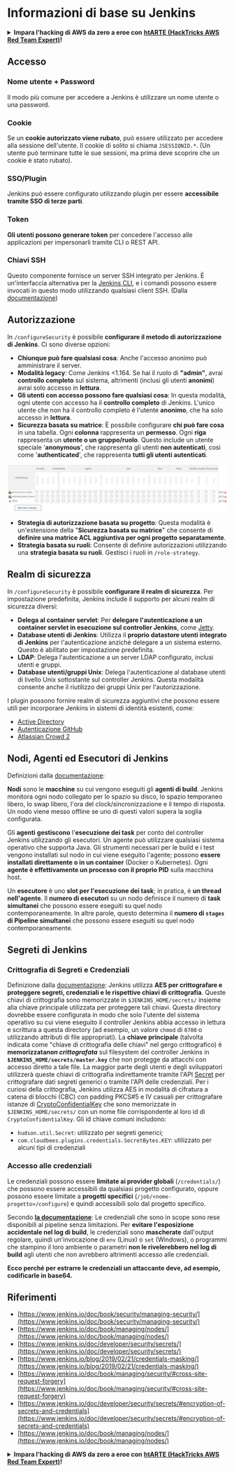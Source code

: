 # Informazioni di base su Jenkins

<details>

<summary><strong>Impara l'hacking di AWS da zero a eroe con</strong> <a href="https://training.hacktricks.xyz/courses/arte"><strong>htARTE (HackTricks AWS Red Team Expert)</strong></a><strong>!</strong></summary>

Altri modi per supportare HackTricks:

* Se vuoi vedere la tua **azienda pubblicizzata in HackTricks** o **scaricare HackTricks in PDF** Controlla i [**PACCHETTI DI ABBONAMENTO**](https://github.com/sponsors/carlospolop)!
* Ottieni il [**merchandising ufficiale di PEASS & HackTricks**](https://peass.creator-spring.com)
* Scopri [**The PEASS Family**](https://opensea.io/collection/the-peass-family), la nostra collezione di esclusive [**NFT**](https://opensea.io/collection/the-peass-family)
* **Unisciti al** 💬 [**gruppo Discord**](https://discord.gg/hRep4RUj7f) o al [**gruppo Telegram**](https://t.me/peass) o **seguici** su **Twitter** 🐦 [**@hacktricks_live**](https://twitter.com/hacktricks_live)**.**
* **Condividi i tuoi trucchi di hacking inviando PR ai** [**HackTricks**](https://github.com/carlospolop/hacktricks) e [**HackTricks Cloud**](https://github.com/carlospolop/hacktricks-cloud) repository di github.

</details>

## Accesso

### Nome utente + Password

Il modo più comune per accedere a Jenkins è utilizzare un nome utente o una password.

### Cookie

Se un **cookie autorizzato viene rubato**, può essere utilizzato per accedere alla sessione dell'utente. Il cookie di solito si chiama `JSESSIONID.*`. (Un utente può terminare tutte le sue sessioni, ma prima deve scoprire che un cookie è stato rubato).

### SSO/Plugin

Jenkins può essere configurato utilizzando plugin per essere **accessibile tramite SSO di terze parti**.

### Token

**Gli utenti possono generare token** per concedere l'accesso alle applicazioni per impersonarli tramite CLI o REST API.

### Chiavi SSH

Questo componente fornisce un server SSH integrato per Jenkins. È un'interfaccia alternativa per la [Jenkins CLI](https://www.jenkins.io/doc/book/managing/cli/), e i comandi possono essere invocati in questo modo utilizzando qualsiasi client SSH. (Dalla [documentazione](https://plugins.jenkins.io/sshd/))

## Autorizzazione

In `/configureSecurity` è possibile **configurare il metodo di autorizzazione di Jenkins**. Ci sono diverse opzioni:

* **Chiunque può fare qualsiasi cosa**: Anche l'accesso anonimo può amministrare il server.
* **Modalità legacy**: Come Jenkins <1.164. Se hai il ruolo di **"admin"**, avrai **controllo completo** sul sistema, altrimenti (inclusi gli utenti **anonimi**) avrai solo accesso in **lettura**.
* **Gli utenti con accesso possono fare qualsiasi cosa**: In questa modalità, ogni utente con accesso ha il **controllo completo** di Jenkins. L'unico utente che non ha il controllo completo è l'utente **anonimo**, che ha solo accesso in **lettura**.
* **Sicurezza basata su matrice**: È possibile configurare **chi può fare cosa** in una tabella. Ogni **colonna** rappresenta un **permesso**. Ogni **riga** rappresenta un **utente o un gruppo/ruolo**. Questo include un utente speciale '**anonymous**', che rappresenta gli utenti **non autenticati**, così come '**authenticated**', che rappresenta **tutti gli utenti autenticati**.

![](<../../.gitbook/assets/image (40).png>)

* **Strategia di autorizzazione basata su progetto**: Questa modalità è un'estensione della "**Sicurezza basata su matrice**" che consente di **definire una matrice ACL aggiuntiva per ogni progetto separatamente**.
* **Strategia basata su ruoli**: Consente di definire autorizzazioni utilizzando una **strategia basata su ruoli**. Gestisci i ruoli in `/role-strategy`.

## **Realm di sicurezza**

In `/configureSecurity` è possibile **configurare il realm di sicurezza**. Per impostazione predefinita, Jenkins include il supporto per alcuni realm di sicurezza diversi:

* **Delega al container servlet**: Per **delegare l'autenticazione a un container servlet in esecuzione sul controller Jenkins**, come [Jetty](https://www.eclipse.org/jetty/).
* **Database utenti di Jenkins**: Utilizza il **proprio datastore utenti integrato di Jenkins** per l'autenticazione anziché delegare a un sistema esterno. Questo è abilitato per impostazione predefinita.
* **LDAP**: Delega l'autenticazione a un server LDAP configurato, inclusi utenti e gruppi.
* **Database utenti/gruppi Unix**: Delega l'autenticazione al database utenti di livello Unix sottostante sul controller Jenkins. Questa modalità consente anche il riutilizzo dei gruppi Unix per l'autorizzazione.

I plugin possono fornire realm di sicurezza aggiuntivi che possono essere utili per incorporare Jenkins in sistemi di identità esistenti, come:

* [Active Directory](https://plugins.jenkins.io/active-directory)
* [Autenticazione GitHub](https://plugins.jenkins.io/github-oauth)
* [Atlassian Crowd 2](https://plugins.jenkins.io/crowd2)

## Nodi, Agenti ed Esecutori di Jenkins

Definizioni dalla [documentazione](https://www.jenkins.io/doc/book/managing/nodes/):

**Nodi** sono le **macchine** su cui vengono eseguiti gli **agenti di build**. Jenkins monitora ogni nodo collegato per lo spazio su disco, lo spazio temporaneo libero, lo swap libero, l'ora del clock/sincronizzazione e il tempo di risposta. Un nodo viene messo offline se uno di questi valori supera la soglia configurata.

Gli **agenti** **gestiscono** l'**esecuzione dei task** per conto del controller Jenkins utilizzando gli esecutori. Un agente può utilizzare qualsiasi sistema operativo che supporta Java. Gli strumenti necessari per le build e i test vengono installati sul nodo in cui viene eseguito l'agente; possono **essere installati direttamente o in un container** (Docker o Kubernetes). Ogni **agente è effettivamente un processo con il proprio PID** sulla macchina host.

Un **esecutore** è uno **slot per l'esecuzione dei task**; in pratica, è **un thread nell'agente**. Il **numero di esecutori** su un nodo definisce il numero di **task simultanei** che possono essere eseguiti su quel nodo contemporaneamente. In altre parole, questo determina il **numero di `stages` di Pipeline simultanei** che possono essere eseguiti su quel nodo contemporaneamente.

## Segreti di Jenkins

### Crittografia di Segreti e Credenziali

Definizione dalla [documentazione](https://www.jenkins.io/doc/developer/security/secrets/#encryption-of-secrets-and-credentials):
Jenkins utilizza **AES per crittografare e proteggere segreti, credenziali e le rispettive chiavi di crittografia**. Queste chiavi di crittografia sono memorizzate in `$JENKINS_HOME/secrets/` insieme alla chiave principale utilizzata per proteggere tali chiavi. Questa directory dovrebbe essere configurata in modo che solo l'utente del sistema operativo su cui viene eseguito il controller Jenkins abbia accesso in lettura e scrittura a questa directory (ad esempio, un valore `chmod` di `0700` o utilizzando attributi di file appropriati). La **chiave principale** (talvolta indicata come "chiave di crittografia delle chiavi" nel gergo crittografico) è **memorizzata**_**non crittografata**_ sul filesystem del controller Jenkins in **`$JENKINS_HOME/secrets/master.key`** che non protegge da attacchi con accesso diretto a tale file. La maggior parte degli utenti e degli sviluppatori utilizzerà queste chiavi di crittografia indirettamente tramite l'API [Secret](https://javadoc.jenkins.io/byShortName/Secret) per crittografare dati segreti generici o tramite l'API delle credenziali. Per i curiosi della crittografia, Jenkins utilizza AES in modalità di cifratura a catena di blocchi (CBC) con padding PKCS#5 e IV casuali per crittografare istanze di [CryptoConfidentialKey](https://javadoc.jenkins.io/byShortName/CryptoConfidentialKey) che sono memorizzate in `$JENKINS_HOME/secrets/` con un nome file corrispondente al loro id di `CryptoConfidentialKey`. Gli id chiave comuni includono:

* `hudson.util.Secret`: utilizzato per segreti generici;
* `com.cloudbees.plugins.credentials.SecretBytes.KEY`: utilizzato per alcuni tipi di credenziali
### Accesso alle credenziali

Le credenziali possono essere **limitate ai provider globali** (`/credentials/`) che possono essere accessibili da qualsiasi progetto configurato, oppure possono essere limitate a **progetti specifici** (`/job/<nome-progetto>/configure`) e quindi accessibili solo dal progetto specifico.

Secondo [**la documentazione**](https://www.jenkins.io/blog/2019/02/21/credentials-masking/): Le credenziali che sono in scope sono rese disponibili al pipeline senza limitazioni. Per **evitare l'esposizione accidentale nel log di build**, le credenziali sono **mascherate** dall'output regolare, quindi un'invocazione di `env` (Linux) o `set` (Windows), o programmi che stampino il loro ambiente o parametri **non le rivelerebbero nel log di build** agli utenti che non avrebbero altrimenti accesso alle credenziali.

**Ecco perché per estrarre le credenziali un attaccante deve, ad esempio, codificarle in base64.**

## Riferimenti

* [https://www.jenkins.io/doc/book/security/managing-security/](https://www.jenkins.io/doc/book/security/managing-security/)
* [https://www.jenkins.io/doc/book/managing/nodes/](https://www.jenkins.io/doc/book/managing/nodes/)
* [https://www.jenkins.io/doc/developer/security/secrets/](https://www.jenkins.io/doc/developer/security/secrets/)
* [https://www.jenkins.io/blog/2019/02/21/credentials-masking/](https://www.jenkins.io/blog/2019/02/21/credentials-masking/)
* [https://www.jenkins.io/doc/book/managing/security/#cross-site-request-forgery](https://www.jenkins.io/doc/book/managing/security/#cross-site-request-forgery)
* [https://www.jenkins.io/doc/developer/security/secrets/#encryption-of-secrets-and-credentials](https://www.jenkins.io/doc/developer/security/secrets/#encryption-of-secrets-and-credentials)
* [https://www.jenkins.io/doc/book/managing/nodes/](https://www.jenkins.io/doc/book/managing/nodes/)

<details>

<summary><strong>Impara l'hacking di AWS da zero a eroe con</strong> <a href="https://training.hacktricks.xyz/courses/arte"><strong>htARTE (HackTricks AWS Red Team Expert)</strong></a><strong>!</strong></summary>

Altri modi per supportare HackTricks:

* Se vuoi vedere la tua **azienda pubblicizzata su HackTricks** o **scaricare HackTricks in PDF** controlla i [**PACCHETTI DI ABBONAMENTO**](https://github.com/sponsors/carlospolop)!
* Ottieni il [**merchandising ufficiale di PEASS & HackTricks**](https://peass.creator-spring.com)
* Scopri [**The PEASS Family**](https://opensea.io/collection/the-peass-family), la nostra collezione di esclusive [**NFT**](https://opensea.io/collection/the-peass-family)
* **Unisciti al** 💬 [**gruppo Discord**](https://discord.gg/hRep4RUj7f) o al [**gruppo Telegram**](https://t.me/peass) o **seguici** su **Twitter** 🐦 [**@hacktricks_live**](https://twitter.com/hacktricks_live)**.**
* **Condividi i tuoi trucchi di hacking inviando PR ai repository** [**HackTricks**](https://github.com/carlospolop/hacktricks) e [**HackTricks Cloud**](https://github.com/carlospolop/hacktricks-cloud).

</details>
